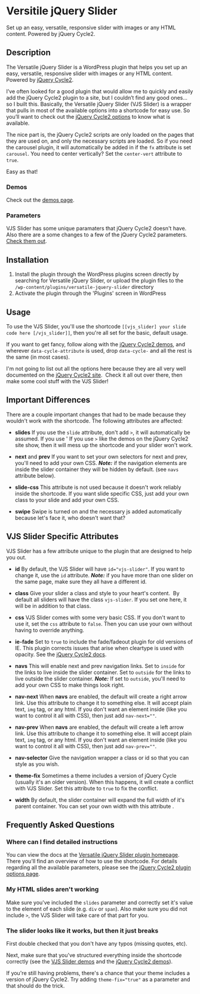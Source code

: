 # Versitile jQuery Slider

Set up an easy, versatile, responsive slider with images or any HTML content.  Powered by jQuery Cycle2.

## Description

The Versatile jQuery Slider is a WordPress plugin that helps you set up an easy, versatile, responsive slider with images or any HTML content.  Powered by [jQuery Cycle2](http://jquery.malsup.com/cycle2).

I’ve often looked for a good plugin that would allow me to quickly and easily add the jQuery Cycle2 plugin to a site, but I couldn’t find any good ones… so I built this.  Basically, the Versatile jQuery Slider (VJS Slider) is a wrapper that pulls in most of the available options into a shortcode for easy use. So you’ll want to check out the [jQuery Cycle2 options](http://jquery.malsup.com/cycle2/api) to know what is available.

The nice part is, the jQuery Cycle2 scripts are only loaded on the pages that they are used on, and only the necessary scripts are loaded.  So if you need the carousel plugin, it will automatically be added in if the `fx` attribute is set `carousel`.  You need to center vertically?  Set the `center-vert` attribute to `true`.

Easy as that!


### Demos
Check out the [demos page](http://elevaunt.com/plugins/versatile-jquery-slider/demos).

### Parameters
VJS Slider has some unique paramaters that jQuery Cycle2 doesn't have.  Also there are a some changes to a few of the jQuery Cycle2 parameters.  [Check them out](http://elevaunt.com/plugins/versatile-jquery-slider).


## Installation

1. Install the plugin through the WordPress plugins screen directly by searching for Versatile jQuery Slider, or upload the plugin files to the `/wp-content/plugins/versatile-jquery-slider` directory
1. Activate the plugin through the 'Plugins' screen in WordPress


## Usage
To use the VJS Slider, you'll use the shortcode `[[vjs_slider] your slide code here [/vjs_slider]]`, then you're all set for the basic, default usage.

If you want to get fancy, follow along with the [jQuery Cycle2 demos](http://jquery.malsup.com/cycle2/demo), and wherever `data-cycle-attribute` is used, drop `data-cycle-` and all the rest is the same (in most cases).

I'm not going to list out all the options here because they are all very well documented on the [jQuery Cycle2 site](http://jquery.malsup.com/cycle2).  Check it all out over there, then make some cool stuff with the VJS Slider!


## Important Differences
There are a couple important changes that had to be made because they wouldn't work with the shortcode.  The following attributes are affected:

* **slides**
If you use the `slide` attribute, don't add `>`, it will automatically be assumed.  If you use ' If you use `>` like the demos on the jQuery Cycle2 site show, then it will mess up the shortcode and your slider won't work.

* **next** and **prev**
If you want to set your own selectors for next and prev, you'll need to add your own CSS.
***Note:*** if the navigation elements are inside the slider container they will be hidden by default. (see `navs `attribute below).

* **slide-css**
This attribute is not used because it doesn't work reliably inside the shortcode. If you want slide specific CSS, just add your own class to your slide and add your own CSS.

* **swipe**
Swipe is turned on and the necessary js added automatically because let's face it, who doesn't want that?

## VJS Slider Specific Attributes
VJS Slider has a few attribute unique to the plugin that are designed to help you out.

 * **id**
By default, the VJS Slider will have `id="vjs-slider"`. If you want to change it, use the `id` attribute. 
***Note:*** if you have more than one slider on the same page, make sure they all have a different id.

 * **class**
Give your slider a class and style to your heart's content.  By default all sliders will have the class `vjs-slider`. If you set one here, it will be in addition to that class.

 * **css**
VJS Slider comes with some very basic CSS.  If you don't want to use it, set the `css` attribute to `false`. Then you can use your own without having to override anything.

 * **ie-fade**
Set to `true` to include the fade/fadeout plugin for old versions of IE. This plugin corrects issues that arise when cleartype is used with opacity. See the [jQuery Cycle2 docs](http://jquery.malsup.com/cycle2/download/).
 * **navs**
This will enable next and prev navigation links. Set to `inside` for the links to live inside the slider container. Set to `outside` for the links to live outside the slider container. 
***Note:*** If set to `outside`, you'll need to add your own CSS to make things look right.

 * **nav-next**
When **navs** are enabled, the default will create a right arrow link. Use this attribute to change it to something else. It will accept plain text, `img` tag, or any html. If you don't want an element inside (like you want to control it all with CSS), then just add `nav-next=""`.

 * **nav-prev**
When **navs** are enabled, the default will create a left arrow link. Use this attribute to change it to something else. It will accept plain text, `img` tag, or any html. If you don't want an element inside (like you want to control it all with CSS), then just add `nav-prev=""`.

 * **nav-selector**
Give the navigation wrapper a class or id so that you can style as you wish.

 * **theme-fix**
Sometimes a theme includes a version of jQuery Cycle (usually it's an older version). When this happens, it will create a conflict with VJS Slider. Set this attribute to `true` to fix the conflict.

 * **width**
By default, the slider container will expand the full width of it's parent container. You can set your own width with this attribute .


## Frequently Asked Questions

### Where can I find detailed instructions

You can view the docs at the [Versatile jQuery Slider plugin homepage](http://elevaunt.com/plugins/versatile-jquery-slider).  There you'll find an overview of how to use the shortcode.  For details regarding all the available parameters, please see the [jQuery Cycle2 plugin options page](http://jquery.malsup.com/cycle2/api).

### My HTML slides aren't working

Make sure you've included the `slides` parameter and correctly set it's value to the element of each slide (e.g. `div` or `span`).  Also make sure you did not include `>`, the VJS Slider will take care of that part for you.

### The slider looks like it works, but then it just breaks

First double checked that you don't have any typos (missing quotes, etc).

Next, make sure that you've structured everything inside the shortcode correctly (see the [VJS Slider demos](http://elevaunt.com/plugins/versatile-jquery-slider) and the [jQuery Cycle2 demos](http://jquery.malsup.com/cycle2/demo)).

If you're still having problems, there's a chance that your theme includes a version of jQuery Cycle2.  Try adding `theme-fix="true"` as a parameter and that should do the trick.
